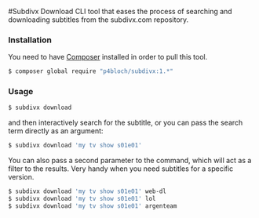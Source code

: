 #Subdivx Download
CLI tool that eases the process of searching and downloading subtitles from the subdivx.com repository.

### Installation
You need to have [Composer](https://getcomposer.org/doc/00-intro.md) installed in order to pull this tool.
```bash
$ composer global require "p4bloch/subdivx:1.*"
```

### Usage
```bash
$ subdivx download
```
and then interactively search for the subtitle, or you can pass the search term directly as an argument:
```bash
$ subdivx download 'my tv show s01e01'
```
You can also pass a second parameter to the command, which will act as a filter to the results. Very handy when you need subtitles for a specific version.
```bash
$ subdivx download 'my tv show s01e01' web-dl
$ subdivx download 'my tv show s01e01' lol
$ subdivx download 'my tv show s01e01' argenteam
```